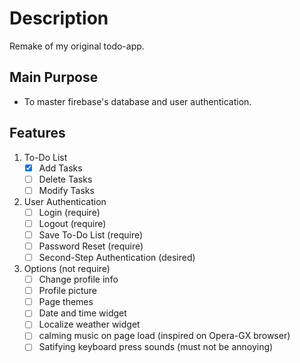 # Description

Remake of my original todo-app.

## Main Purpose

- To master firebase's database and user authentication.

## Features

1. To-Do List  
    - [x] Add Tasks  
    - [ ] Delete Tasks  
    - [ ] Modify Tasks  
2. User Authentication
    - [ ] Login (require)
    - [ ] Logout (require)
    - [ ] Save To-Do List (require)
    - [ ] Password Reset (require)
    - [ ] Second-Step Authentication (desired)
3. Options (not require)
    - [ ] Change profile info
    - [ ] Profile picture
    - [ ] Page themes
    - [ ] Date and time widget
    - [ ] Localize weather widget
    - [ ] calming music on page load (inspired on Opera-GX browser)
    - [ ] Satifying keyboard press sounds (must not be annoying)